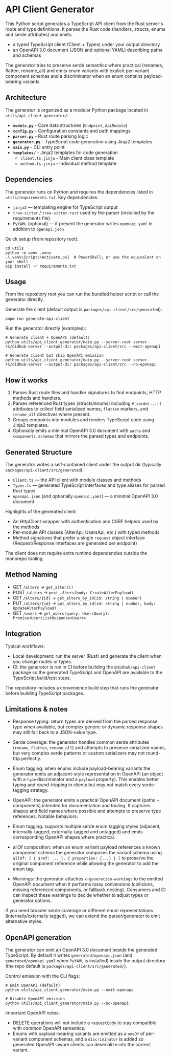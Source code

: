 # API Client Generator

This Python script generates a TypeScript API client from the Rust server's route and type definitions.
It parses the Rust code (handlers, structs, enums and serde attributes) and emits:

- a typed TypeScript client (Client + Types) under your output directory
- an OpenAPI 3.0 document (JSON and optional YAML) describing paths and schemas

The generator tries to preserve serde semantics where practical (renames, flatten, rename_all)
and emits enum variants with explicit per-variant component schemas and a discriminator when
an enum contains payload-bearing variants.

## Architecture

The generator is organized as a modular Python package located in `utils/api_client_generator/`:

- **`models.py`** - Core data structures (`Endpoint`, `ApiModule`)
- **`config.py`** - Configuration constants and path mappings
- **`parser.py`** - Rust route parsing logic
- **`generator.py`** - TypeScript code generation using Jinja2 templates
- **`main.py`** - CLI entry point
- **`templates/`** - Jinja2 templates for code generation
  - `client.ts.jinja` - Main client class template
  - `method.ts.jinja` - Individual method template

## Dependencies

The generator runs on Python and requires the dependencies listed in `utils/requirements.txt`.
Key dependencies:

- `jinja2` — templating engine for TypeScript output
- `tree-sitter` / `tree-sitter-rust` used by the parser (installed by the requirements file)
- `PyYAML` (optional) — if present the generator writes `openapi.yaml` in addition to `openapi.json`

Quick setup (from repository root):

```pwsh
cd utils
python -m venv .venv
.\.venv\Scripts\Activate.ps1  # PowerShell; or use the equivalent on your shell
pip install -r requirements.txt
```

## Usage

From the repository root you can run the bundled helper script or call the generator directly.

Generate the client (default output is `packages/api-client/src/generated`):

```pwsh
pnpm run generate-api-client
```

Run the generator directly (examples):

```pwsh
# Generate client + OpenAPI (default)
python utils/api_client_generator/main.py --server-root server-rs/didhub-server --output-dir packages/api-client/src --emit-openapi

# Generate client but skip OpenAPI emission
python utils/api_client_generator/main.py --server-root server-rs/didhub-server --output-dir packages/api-client/src --no-openapi
```

## How it works

1. Parses Rust route files and handler signatures to find endpoints, HTTP methods and handlers.
2. Parses referenced Rust types (structs/enums) including `#[serde(...)]` attributes to
  collect field serialized names, `flatten` markers, and `rename_all` directives where present.
3. Groups endpoints into modules and renders TypeScript code using Jinja2 templates.
4. Optionally emits a minimal OpenAPI 3.0 document with `paths` and `components.schemas` that
  mirrors the parsed types and endpoints.

## Generated Structure

The generator writes a self-contained client under the output dir (typically `packages/api-client/src/generated`):

- `Client.ts` — the API client with module classes and methods
- `Types.ts` — generated TypeScript interfaces and type aliases for parsed Rust types
- `openapi.json` (and optionally `openapi.yaml`) — a minimal OpenAPI 3.0 document

Highlights of the generated client:

- An HttpClient wrapper with authentication and CSRF helpers used by the methods
- Per-module API classes (AlterApi, UsersApi, etc.) with typed methods
- Method signatures that prefer a single `request` object interface (Request/Response interfaces are generated per endpoint)

The client does not require extra runtime dependencies outside the monorepo tooling.

## Method Naming

- GET `/alters` → `get_alters()`  
- POST `/alters` → `post_alters(body: CreateAlterPayload)`  
- GET `/alters/{id}` → `get_alters_by_id(id: string | number)`  
- PUT `/alters/{id}` → `put_alters_by_id(id: string | number, body: UpdateAlterPayload)`  
- GET `/users` → `get_users(query: UsersQuery): Promise<UsersListResponse<User>>`

## Integration

Typical workflows:

- Local development: run the server (Rust) and generate the client when you change routes or types.
- CI: the generator is run in CI before building the `@didhub/api-client` package so the generated
  TypeScript and OpenAPI are available to the TypeScript build/test steps.

The repository includes a convenience build step that runs the generator before building TypeScript packages.

## Limitations & notes

- Response typing: return types are derived from the parsed response type when available, but complex
  generic or dynamic response shapes may still fall back to a JSON-value type.
- Serde coverage: the generator handles common serde attributes (`rename`, `flatten`, `rename_all`) and
  attempts to preserve serialized names, but very complex serde patterns or custom serializers may not
  round-trip perfectly.
- Enum tagging: when enums include payload-bearing variants the generator emits an adjacent-style
  representation in OpenAPI (an object with a `type` discriminator and a `payload` property). This
  enables better typing and round-tripping in clients but may not match every serde-tagging strategy.
- OpenAPI: the generator emits a practical OpenAPI document (paths + components) intended for
  documentation and tooling. It captures shapes and field names where possible and attempts to
  preserve type references. Notable behaviors:

- Enum tagging: supports multiple serde enum tagging styles (adjacent, internally-tagged,
  externally-tagged and untagged) and emits corresponding OpenAPI shapes where practical.
- allOf composition: when an enum variant payload references a known component schema the
  generator composes the variant schema using `allOf: [ { $ref: ... }, { properties: {...} } ]`
  to preserve the original component reference while allowing the generator to add the enum tag.
- Warnings: the generator attaches `x-generation-warnings` to the emitted OpenAPI document when
  it performs lossy conversions (collisions, missing referenced components, or fallback nesting).
  Consumers and CI can inspect these warnings to decide whether to adjust types or generator options.

If you need broader serde coverage or different enum representations (internally/externally tagged),
we can extend the parser/generator to emit alternative styles.

## OpenAPI generation

The generator can emit an OpenAPI 3.0 document beside the generated TypeScript.
By default it writes `generated/openapi.json` (and `generated/openapi.yaml` when `PyYAML` is installed)
inside the output directory (the repo default is `packages/api-client/src/generated/`).

Control emission with the CLI flags:

```pwsh
# Emit OpenAPI (default)
python utils/api_client_generator/main.py --emit-openapi

# Disable OpenAPI emission
python utils/api_client_generator/main.py --no-openapi
```

Important OpenAPI notes:

- DELETE operations will not include a `requestBody` to stay compatible with common OpenAPI semantics.
- Enums with payload-bearing variants are emitted as a `oneOf` of per-variant component schemas,
  and a `discriminator` is added so generated OpenAPI-aware clients can deserialize into the correct variant.
